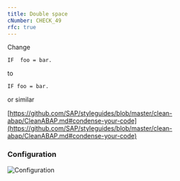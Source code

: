 ```yaml
---
title: Double space
cNumber: CHECK_49
rfc: true
---
```


Change

```abap
IF  foo = bar.
```

to

```abap
IF foo = bar.
```

or similar

[https://github.com/SAP/styleguides/blob/master/clean-abap/CleanABAP.md#condense-your-code](https://github.com/SAP/styleguides/blob/master/clean-abap/CleanABAP.md#condense-your-code)

### Configuration
![Configuration](/img/default_conf.png)
